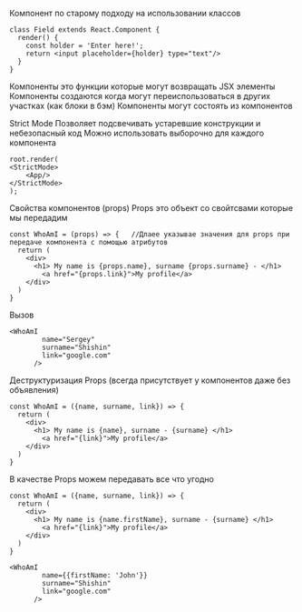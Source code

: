 Компонент по старому подходу на использовании классов

```
class Field extends React.Component {
  render() {
    const holder = 'Enter here!';
    return <input placeholder={holder} type="text"/>
  }
}
```

Компоненты это функции которые могут возвращать JSX элементы
Компоненты создаются когда могут переиспользоваться в других участках (как блоки в бэм)
Компоненты могут состоять из компонентов

Strict Mode
Позволяет подсвечивать устаревшие конструкции и небезопасный код
Можно использовать выборочно для каждого компонента

```
root.render(
<StrictMode>
    <App/>
</StrictMode>
);
```

Свойства компонентов (props)
Props это объект со свойтсвами которые мы передадим

```
const WhoAmI = (props) => {   //Длаее указывае значения для props при передаче компонента с помощью атрибутов
  return (
    <div>
      <h1> My name is {props.name}, surname {props.surname} - </h1>
        <a href="{props.link}">My profile</a>
    </div>
  )
}
```
Вызов 
```
<WhoAmI 
        name="Sergey"
        surname="Shishin"
        link="google.com"
      />

```

Деструктуризация Props (всегда присутствует у компонентов даже без объявления)
```
const WhoAmI = ({name, surname, link}) => {   
  return (
    <div>
      <h1> My name is {name}, surname - {surname} </h1>
        <a href="{link}">My profile</a>
    </div>
  )
}
```

В качестве Props можем передавать все что угодно
```
const WhoAmI = ({name, surname, link}) => {   
  return (
    <div>
      <h1> My name is {name.firstName}, surname - {surname} </h1>
        <a href="{link}">My profile</a>
    </div>
  )
}

<WhoAmI 
        name={{firstName: 'John'}}
        surname="Shishin"
        link="google.com"
      />

```